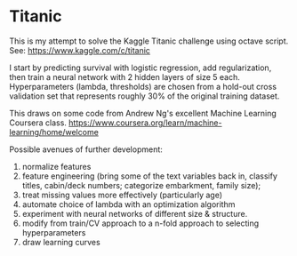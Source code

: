 # Titanic
This is my attempt to solve the Kaggle Titanic challenge using octave script. 
See: https://www.kaggle.com/c/titanic

I start by predicting survival with logistic regression, add regularization, then train a neural network with 2 hidden layers of size 5 each. Hyperparameters (lambda, thresholds)  are chosen from a hold-out cross validation set that represents roughly 30% of the original training dataset.

This draws on some code from Andrew Ng's excellent Machine Learning Coursera class.
https://www.coursera.org/learn/machine-learning/home/welcome

Possible avenues of further development: 
1) normalize features
2) feature engineering (bring some of the text variables back in, classify titles, cabin/deck numbers; categorize embarkment, family size); 
3) treat missing values more effectively (particularly age)
4) automate choice of lambda with an optimization algorithm
5) experiment with neural networks of different size & structure. 
6) modify from train/CV approach to a n-fold approach to selecting hyperparameters
7) draw learning curves


